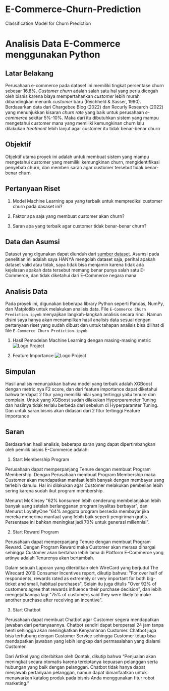 # E-Commerce-Churn-Prediction
Classification Model for Churn Prediction

# Analisis Data E-Commerce menggunakan Python

## Latar Belakang

Perusahaan e-commerce pada dataset ini memiliki tingkat persentase churn sebesar 16,8%. _Customer churn_ adalah salah satu hal yang perlu dicegah oleh bisnis karena biaya mempertahankan _customer_ lebih murah dibandingkan menarik _customer_ baru (Reichheld & Sasser, 1990). Berdasarkan data dari Chargebee Blog (2022) dan Recurly Research (2022) yang menunjukkan kisaran _churn rate_ yang baik untuk perusahaan _e-commerce_ sekitar 5%-10%. Maka dari itu dibutuhkan sistem yang mampu mengetahui customer mana yang memiliki kemungkinan churn lalu dilakukan _treatment_ lebih lanjut agar customer itu tidak benar-benar churn

## Objektif

Objektif utama proyek ini adalah untuk membuat sistem yang mampu mengetahui customer yang memiliki kemungkinan churn, mengidentifikasi penyebab churn, dan memberi saran agar customer tersebut tidak benar-benar churn

## Pertanyaan Riset

1. Model Machine Learning apa yang terbaik untuk memprediksi customer churn pada dasaset ini?

2. Faktor apa saja yang membuat customer akan churn?

3. Saran apa yang terbaik agar customer tidak benar-benar churn?

## Data dan Asumsi

Dataset yang digunakan dapat diunduh dari [sumber dataset](https://www.kaggle.com/datasets/ankitverma2010/ecommerce-customer-churn-analysis-and-prediction). Asumsi pada penelitian ini adalah saya HANYA mengolah dataset saja, perihal apakah dataset valid atau tidak, saya tidak bisa menjamin karena tidak ada kejelasan apakah data tersebut memang benar punya salah satu E-Commerce, dan tidak diketahui dari E-Commerce negara mana

## Analisis Data

Pada proyek ini, digunakan beberapa library Python seperti Pandas, NumPy, dan Matplotlib untuk melakukan analisis data. File `E-Commerce Churn Prediction.ipynb` menyajikan langkah-langkah analisis secara rinci. Namun disini saya hanya akan menampilkan hasil analisis data sesuai dengan pertanyaan riset yang sudah dibuat dan untuk tahapan analisis bisa dilihat di file `E-Commerce Churn Prediction.ipynb`

1. Hasil Pemodelan Machine Learning dengan masing-masing metric
![Logo Project](https://drive.google.com/file/d/1vIbhfhiA6l89ZOk66KxBRuCXzukJU1sm/view?usp=sharing)

2. Feature Importance
![Logo Project](https://drive.google.com/file/d/1ZP9ftwrYH6b-DHRG4ZMUC_8cILboK0BM/view?usp=sharing)

## Simpulan

Hasil analisis menunjukkan bahwa model yang terbaik adalah XGBoost dengan metric nya F2 score, dan dari feature importance dapat diketahui bahwa terdapat 2 fitur yang memiliki nilai yang tertinggi yaitu tenure dan complain. Untuk yang XGBoost sudah dilakukan Hyperparameter Tuning dan hasilnya tidak terlalu berbeda dari sebelum di Hyperparamter Tuning. Dan untuk saran bisnis akan didasari dari 2 fitur tertinggi Feature Importance

## Saran

Berdasarkan hasil analisis, beberapa saran yang dapat dipertimbangkan oleh pemilik bisnis E-Commerce adalah:

1. Start Membership Program

Perusahaan dapat memperpanjang Tenure dengan membuat Program Membership. Dengan Perusahaan membuat Program Membership maka Customer akan mendapatkan manfaat lebih banyak dengan membayar uang terlebih dahulu. Hal ini dilakukan agar Customer melakukan pembelian lebih sering karena sudah ikut program membership.

Menurut McKinsey "62% konsumen lebih cenderung membelanjakan lebih banyak uang setelah berlangganan program loyalitas berbayar", dan Menurut LoyaltyOne "64% anggota program bersedia membayar jika mereka menerima manfaat yang lebih baik seperti pengiriman gratis. Persentase ini bahkan meningkat jadi 70% untuk generasi millennial".

2. Start Reward Program

Perusahaan dapat memperpanjang Tenure dengan membuat Program Reward. Dengan Program Reward maka Customer akan merasa dihargai sehingga Customer akan bertahan lebih lama di Platform E-Commerce yang artinya adalah Tenurenya akan bertambah.

Dalam sebuah Laporan yang diterbitkan oleh WireCard yang berjudul The Wirecard 2019 Consumer Incentives report, dikutip bahwa: "For over half of respondents, rewards rated as extremely or very important for both big-ticket and small, habitual purchases", Selain itu juga ditulis "Over 92% of customers agree that rewards influence their purchase decision", dan lebih mengejutkannya lagi "75% of customers said they were likely to make another purchase after receiving an incentive".

3. Start Chatbot

Perusahaan dapat membuat Chatbot agar Customer segera mendapatkan jawaban dari pertanyaannya. Chatbot sendiri dapat beroperasi 24 jam tanpa henti sehingga akan meningkatkan Kenyamanan Customer. Chatbot juga bisa terhubung dengan Customer Service sehingga Customer tetap bisa mendapatkan jawaban yang lebih lengkap dari permasalahan yang dialami Customer.

Dari Artikel yang diterbitkan oleh Qontak, dikutip bahwa “Penjualan akan meningkat secara otomatis karena terciptanya kepuasan pelanggan serta hubungan yang baik dengan pelanggan. Chatbot tidak hanya dapat menjawab pertanyaan pelanggan, namun dapat dimanfaatkan untuk menawarkan katalog produk pada bisnis Anda menggunakan fitur robot marketing.”

